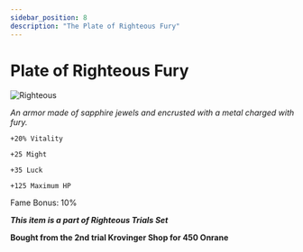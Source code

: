 ```yaml
---
sidebar_position: 8
description: "The Plate of Righteous Fury"
---
```


# Plate of Righteous Fury

![Righteous](https://cdn.discordapp.com/attachments/1187552567295758487/1187836389656637462/Plate_of_Righteous_Fury.png?ex=659855d8&is=6585e0d8&hm=ca3b69dd0408d8d8a1b33aaae3d07e42684d8f126d28633cdae8525922b31f1c&)

<i>An armor made of sapphire jewels and encrusted with a metal charged with fury.</i>

    +20% Vitality
    
    +25 Might
    
    +35 Luck
    
    +125 Maximum HP
    
Fame Bonus: 10%

***This item is a part of Righteous Trials Set***

**Bought from the 2nd trial Krovinger Shop for 450 Onrane**
